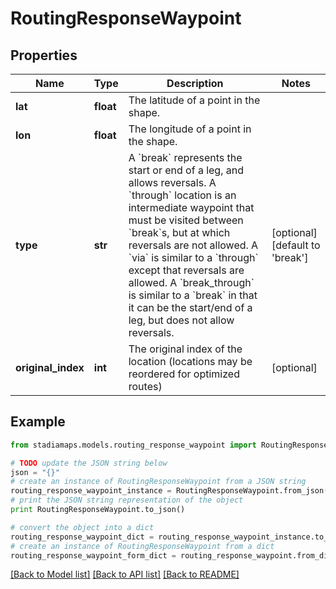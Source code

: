 # RoutingResponseWaypoint


## Properties
Name | Type | Description | Notes
------------ | ------------- | ------------- | -------------
**lat** | **float** | The latitude of a point in the shape. | 
**lon** | **float** | The longitude of a point in the shape. | 
**type** | **str** | A &#x60;break&#x60; represents the start or end of a leg, and allows reversals. A &#x60;through&#x60; location is an intermediate waypoint that must be visited between &#x60;break&#x60;s, but at which reversals are not allowed. A &#x60;via&#x60; is similar to a &#x60;through&#x60; except that reversals are allowed. A &#x60;break_through&#x60; is similar to a &#x60;break&#x60; in that it can be the start/end of a leg, but does not allow reversals. | [optional] [default to 'break']
**original_index** | **int** | The original index of the location (locations may be reordered for optimized routes) | [optional] 

## Example

```python
from stadiamaps.models.routing_response_waypoint import RoutingResponseWaypoint

# TODO update the JSON string below
json = "{}"
# create an instance of RoutingResponseWaypoint from a JSON string
routing_response_waypoint_instance = RoutingResponseWaypoint.from_json(json)
# print the JSON string representation of the object
print RoutingResponseWaypoint.to_json()

# convert the object into a dict
routing_response_waypoint_dict = routing_response_waypoint_instance.to_dict()
# create an instance of RoutingResponseWaypoint from a dict
routing_response_waypoint_form_dict = routing_response_waypoint.from_dict(routing_response_waypoint_dict)
```
[[Back to Model list]](../README.md#documentation-for-models) [[Back to API list]](../README.md#documentation-for-api-endpoints) [[Back to README]](../README.md)



